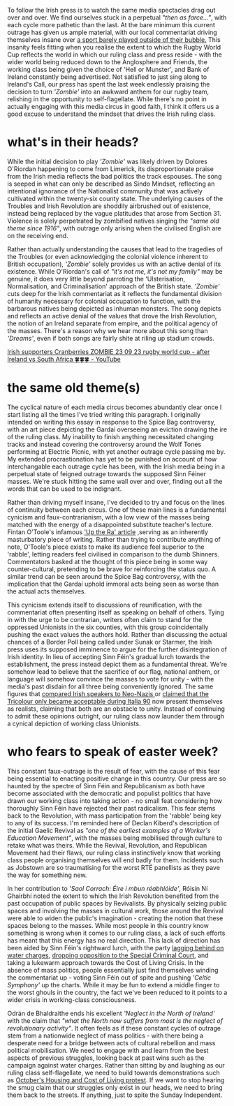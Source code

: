To follow the Irish press is to watch the same media spectacles drag out over and over. We find ourselves stuck in a perpetual *"then as farce..."*, with each cycle more pathetic than the last. At the bare minimum this current outrage has given us ample material, with our local commentariat driving themselves insane over [a sport barely played outside of their bubble.](https://ancamansoluis.substack.com/p/ireland-the-spectacle) This insanity feels fitting when you realise the extent to which the Rugby World Cup reflects the world in which our ruling class and press reside - with the wider world being reduced down to the Anglosphere and Friends, the working class being given the choice of 'Hell or Munster', and Bank of Ireland constantly being advertised. Not satisfied to just sing along to Ireland's Call, our press has spent the last week endlessly praising the decision to turn *'Zombie'* into an awkward anthem for our rugby team, relishing in the opportunity to self-flagellate. While there's no point in actually engaging with this media circus in good faith, I think it offers us a good excuse to understand the mindset that drives the Irish ruling class. 

# what's in their heads? 
While the initial decision to play *'Zombie'* was likely driven by Dolores O'Riordan happening to come from Limerick, its disproportionate praise from the Irish media reflects the bad politics the track espouses. The song is seeped in what can only be described as Sindo Mindset, reflecting an intentional ignorance of the Nationalist community that was actively cultivated within the twenty-six county state. The underlying causes of the Troubles and Irish Revolution are shoddily airbrushed out of existence, instead being replaced by the vague platitudes that arose from Section 31. Violence is solely perpetrated by zombified natives singing the *"same old theme since 1916"*, with outrage only arising when the civilised English are on the receiving end. 

Rather than actually understanding the causes that lead to the tragedies of the Troubles (or even acknowledging the colonial violence inherent to British occupation), *'Zombie'* solely provides us with an active denial of its existence. While O'Riordan's call of *"it's not me, it's not my family"* may be genuine, it does very little beyond parroting the 'Ulsterisation, Normalisation, and Criminalisation' approach of the British state. *'Zombie'* cuts deep for the Irish commentariat as it reflects the fundamental division of humanity necessary for colonial occupation to function, with the barbarous natives being depicted as inhuman monsters. The song depicts and reflects an active denial of the values that drove the Irish Revolution, the notion of an Ireland separate from empire, and the political agency of the masses. There's a reason why we hear more about this song than *'Dreams'*, even if both songs are fairly shite at riling up stadium crowds. 

[Irish supporters Cranberries ZOMBIE 23 09 23 rugby world cup - after Ireland vs South Africa 🍀🍀🍀 - YouTube](https://www.youtube.com/watch?v=h32lWyHHmcs)
# the same old theme(s)
The cyclical nature of each media circus becomes abundantly clear once I start listing all the times I've tried writing this paragraph. I originally intended on writing this essay in response to the Spice Bag controversy, with an art piece depicting the Gardaí overseeing an eviction drawing the ire of the ruling class. My inability to finish anything necessitated changing tracks and instead covering the controversy around the Wolf Tones performing at Electric Picnic, with yet another outrage cycle passing me by. My extended procrastionation has yet to be punished on account of how interchangable each outrage cycle has been, with the Irish media being in a perpetual state of feigned outrage towards the supposed Sinn Féiner masses. We're stuck hitting the same wall over and over, finding out all the words that can be used to be indignant. 

Rather than driving myself insane, I've decided to try and focus on the lines of continuity between each circus. One of these main lines is a fundamental cynicism and faux-contrarianism, with a low view of the masses being matched with the energy of a disappointed substitute teacher's lecture. Fintan O'Toole's infamous ['Up the Ra' article](https://www.irishtimes.com/opinion/2022/10/18/fintan-otoole-the-full-unexpurgated-version-of-up-the-ra/) ,serving as an inherently masturbatory piece of writing. Rather than trying to contribute anything of note, O'Toole's piece exists to make its audience feel superior to the 'rabble', letting readers feel civilised in comparison to the dumb Shinners. Commentators basked at the thought of this piece being in some way counter-cultural, pretending to be brave for reinforcing the status quo. A similar trend can be seen around the Spice Bag controversy, with the implication that the Gardaí uphold immoral acts being seen as worse than the actual acts themselves. 

This cynicism extends itself to discussions of reunification, with the commentariat often presenting itself as speaking on behalf of others. Tying in with the urge to be contrarian, writers often claim to stand for the oppressed Unionists in the six counties, with this group coincidentally pushing the exact values the authors hold. Rather than discussing the actual chances of a Border Poll being called under Sunak or Starmer, the Irish press uses its supposed imminence to argue for the further disintegration of Irish identity. In lieu of accepting Sinn Féin's gradual lurch towards the establishment, the press instead depict them as a fundamental threat. We're somehow lead to believe that the sacrifice of our flag, national anthem, or language will somehow convince the masses to vote for unity - with the media's past disdain for all three being conveniently ignored. The same figures that [compared Irish speakers to Neo-Nazis ](https://www.broadsheet.ie/2018/06/13/ive-nothing-against-irish-speakers-but/) or [claimed that the Tricolour only became acceptable during Italia 90](https://www.pressreader.com/ireland/irish-daily-mail/20160318/281749858469594) now present themselves as realists, claiming that both are an obstacle to unity. Instead of continuing to admit these opinions outright, our ruling class now launder them through a cynical depiction of working class Unionists. 

# who fears to speak of easter week?
This constant faux-outrage is the result of fear, with the cause of this fear being essential to enacting positive change in this country. Our press are so haunted by the spectre of Sinn Féin and Republicanism as both have become associated with the democratic and populist politics that have drawn our working class into taking action - no small feat considering how thoroughly Sinn Féin have rejected their past radicalism. This fear stems back to the Revolution, with mass participation from the 'rabble' being key to any of its success. I'm reminded here of Declan Kiberd's description of the initial Gaelic Revival as *"one of the earliest examples of a Worker's Education Movement"*, with the masses being mobilised through culture to retake what was theirs. While the Revival, Revolution, and Republican Movement had their flaws, our ruling class instinctively know that working class people organising themselves will end badly for them. Incidents such as Jobstown are so traumatising for the worst RTÉ panellists as they pave the way for something new. 

In her contribution to *'Saol Corrach: Éire i mbun réabhlóide'*, Róisín Ní Ghairbhí noted the extent to which the Irish Revolution benefited from the past occupation of public spaces by Revivalists. By physically seizing public spaces and involving the masses in cultural work, those around the Revival were able to widen the public's imagination - creating the notion that these spaces belong to the masses. While most people in this country know something is wrong when it comes to our ruling class, a lack of such efforts has meant that this energy has no real direction. This lack of direction has been aided by Sinn Féin's rightward lurch, with the party [lagging behind on water charges](https://www.independent.ie/regionals/herald/sinn-fein-leader-gerry-adams-to-pay-his-water-charges-as-party-in-crisis/30650212.html), [dropping opposition to the Special Criminal Court](https://www.thejournal.ie/special-criminal-court-review-2-5803404-Jun2022/), and taking a lukewarm approach towards the Cost of Living Crisis. In the absence of mass politics, people essentially just find themselves winding the commentariat up - voting Sinn Féin out of spite and pushing *'Celtic Symphony'* up the charts. While it may be fun to extend a middle finger to the worst ghouls in the country, the fact we've been reduced to it points to a wider crisis in working-class consciousness. 

Odrán de Bhaldraithe ends his excellent *'Neglect in the North of Ireland'* with the claim that  *"what the North now suffers from most is the neglect of revolutionary activity"*. It often feels as if these constant cycles of outrage stem from a nationwide neglect of mass politics - with there being a desperate need for a bridge between acts of cultural rebellion and mass political mobilisation. We need to engage with and learn from the best aspects of previous struggles, looking back at past wins such as the campaign against water charges. Rather than sitting by and laughing as our ruling class self-flagellate, we need to build towards demonstrations such as [October's Housing and Cost of Living protest](https://twitter.com/pb4p/status/1704849520155128120). If we want to stop hearing the smug claim that our struggles only exist in our heads, we need to bring them back to the streets. If anything, just to spite the Sunday Independent. 
